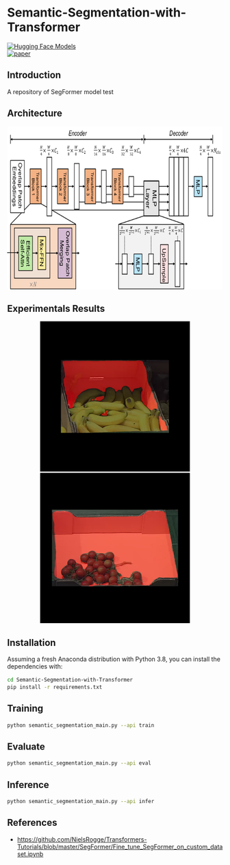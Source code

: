 # Semantic-Segmentation-with-Transformer

[![Hugging Face Models](https://img.shields.io/badge/%F0%9F%A4%97%20Hugging%20Face-Models-yellow)](https://huggingface.co/docs/transformers/model_doc/segformer)  
[![paper](https://img.shields.io/badge/arXiv-Paper-red)](https://arxiv.org/abs/2105.15203)
## Introduction

A repository of SegFormer model test

## Architecture

<p align="center">
<img src="fig/segformer_architecture.png" width = "747" height = "380" alt="segformer architecture" />
</p>

## Experimentals Results

<p align="center">
<img src="fig/result-1.png" width = "350" height = "350" alt="result-1" /><img src="fig/result-2.png" width = "350" height = "350" alt="result-2" />
</p>

## Installation

Assuming a fresh Anaconda distribution with Python 3.8, you can install the dependencies with:

```sh
cd Semantic-Segmentation-with-Transformer
pip install -r requirements.txt
```

## Training

```sh
python semantic_segmentation_main.py --api train
```

## Evaluate

```sh
python semantic_segmentation_main.py --api eval
```

## Inference

```sh
python semantic_segmentation_main.py --api infer
```

## References

+ https://github.com/NielsRogge/Transformers-Tutorials/blob/master/SegFormer/Fine_tune_SegFormer_on_custom_dataset.ipynb